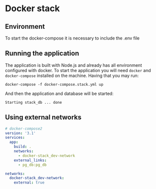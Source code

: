 # Docker stack

## Environment

To start the docker-compose it is necessary to include the .env file


## Running the application

The application is built with Node.js and already has all environment configured with docker. To start the application you will need `docker` and `docker-compose` installed on the machine. Having that you may run:

```shell
docker-compose -f docker-compose.stack.yml up
```

And then the application and database will be started:

```shell
Starting stack_db ... done
```

## Using external networks

```yaml
# docker-compose2
version: '3.1'
services:
  app:
    build: .
    networks: 
      - docker-stack_dev-network
    external_links:
      - pg_db:pg_db

networks:
  docker-stack_dev-network:
    external: true
```
